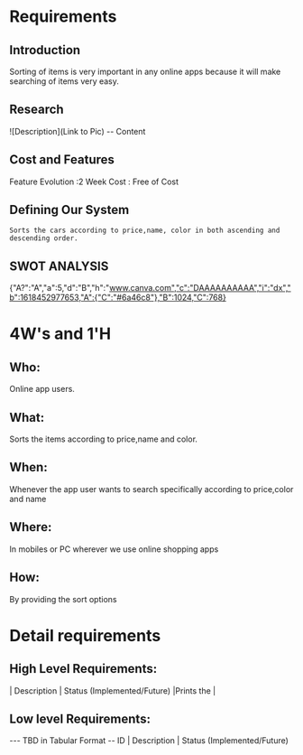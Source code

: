# Requirements
## Introduction
 Sorting of items is very important in any online apps because it will make searching of items very easy.

## Research
![Description](Link to Pic)
-- Content 
## Cost and Features
 Feature Evolution :2 Week
 Cost : Free of Cost

## Defining Our System
    Sorts the cars according to price,name, color in both ascending and descending order. 
## SWOT ANALYSIS
{"A?":"A","a":5,"d":"B","h":"www.canva.com","c":"DAAAAAAAAAA","i":"dx","b":1618452977653,"A":{"C":"#6a46c8"},"B":1024,"C":768}

# 4W&#39;s and 1&#39;H

## Who:
Online app users.

## What:

Sorts the items according to price,name and color.

## When:

Whenever the app user wants to search specifically according to price,color and name

## Where:

In mobiles or PC wherever we use online shopping apps

## How:

By providing the sort options

# Detail requirements
## High Level Requirements:

| Description | Status (Implemented/Future)
|Prints the   |




##  Low level Requirements:
--- TBD in Tabular Format 
-- ID | Description | Status (Implemented/Future)
